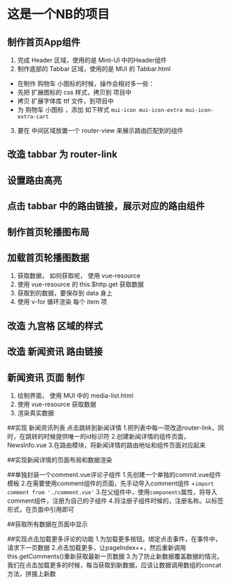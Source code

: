 # 这是一个NB的项目

## 制作首页App组件
1. 完成 Header 区域，使用的是 Mint-UI 中的Header组件
2. 制作底部的 Tabbar 区域，使用的是 MUI 的 Tabbar.html
 + 在制作 购物车 小图标的时候，操作会相对多一些：
 + 先把 扩展图标的 css 样式，拷贝到 项目中
 + 拷贝 扩展字体库 ttf 文件，到项目中
 + 为 购物车 小图标 ，添加 如下样式 `mui-icon mui-icon-extra mui-icon-extra-cart`
3. 要在 中间区域放置一个 router-view 来展示路由匹配到的组件

## 改造 tabbar 为 router-link

## 设置路由高亮

## 点击 tabbar 中的路由链接，展示对应的路由组件

## 制作首页轮播图布局

## 加载首页轮播图数据
1. 获取数据， 如何获取呢， 使用 vue-resource
2. 使用 vue-resource 的 this.$http.get 获取数据
3. 获取到的数据，要保存到 data 身上
4. 使用 v-for 循环渲染 每个 item 项

## 改造 九宫格 区域的样式

## 改造 新闻资讯 路由链接

## 新闻资讯 页面 制作
1. 绘制界面， 使用 MUI 中的 media-list.html
2. 使用 vue-resource 获取数据
3. 渲染真实数据

##实现 新闻资讯列表 点击跳转到新闻详情
1.把列表中每一项改造router-link，同时，在跳转的时候提供唯一的id标识符
2.创建新闻详情的组件页面，NewsInfo.vue
3.在路由模块，将新闻详情的路由地址和组件页面对应起来

##实现新闻详情的页面布局和数据渲染

##单独封装一个comment.vue评论子组件
1.先创建一个单独的commit.vue组件模板
2.在需要使用comment组件的页面，先手动导入comment组件
 +`import comment from './comment.vue'`
3.在父组件中，使用`components`属性，将导入comment组件，注册为自己的子组件
4.将注册子组件时候的，注册名称。以标签形式，在页面中引用即可

##获取所有数据在页面中显示

##实现点击加载更多评论的功能
1.为加载更多按钮。绑定点击事件，在事件中，请求下一页数据
2.点击加载更多，让pageIndex++，然后重新调用this.getComments()重新获取最新一页数据
3.为了防止新数据覆盖数据的情况，我们在点击加载更多的时候，每当获取到新数据，应该让数据调用数组的concat方法，拼接上新数